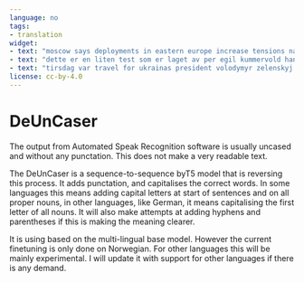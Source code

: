 ```yaml
---
language: no
tags:
- translation
widget:
- text: "moscow says deployments in eastern europe increase tensions nato says russia has moved troops to belarus"
- text: "dette er en liten test som er laget av per egil kummervold han er en forsker som tidligere jobbet ved nasjonalbiblioteket"
- text: "tirsdag var travel for ukrainas president volodymyr zelenskyj på morgenen tok han imot polens statsminister mateusz morawiecki"
license: cc-by-4.0
---
```


# DeUnCaser
The output from Automated Speak Recognition software is usually uncased and without any punctation. This does not make a very readable text. 

The DeUnCaser is a sequence-to-sequence byT5 model that is reversing this process. It adds punctation, and capitalises the correct words. In some languages this means adding capital letters at start of sentences and on all proper nouns, in other languages, like German, it means capitalising the first letter of all nouns. It will also make attempts at adding hyphens and parentheses if this is making the meaning clearer.

It is using based on the multi-lingual base model. However the current finetuning is only done on Norwegian. For other languages this will be mainly experimental. I will update it with support for other languages if there is any demand.

